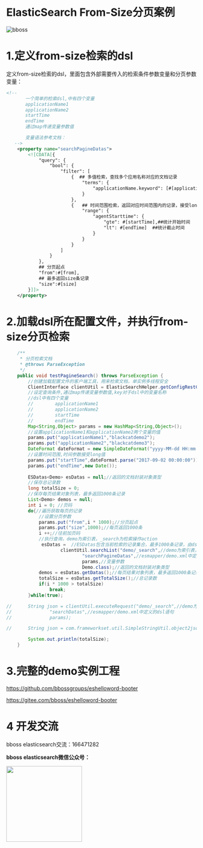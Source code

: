 # ElasticSearch From-Size分页案例

![bboss](https://static.oschina.net/uploads/user/47/94045_50.jpg?t=1386945037000)

 



# 1.定义from-size检索的dsl

定义from-size检索的dsl，里面包含外部需要传入的检索条件参数变量和分页参数变量： 

```xml
<!--
       一个简单的检索dsl,中有四个变量
       applicationName1
       applicationName2
       startTime
       endTime
       通过map传递变量参数值

       变量语法参考文档：
   -->
    <property name="searchPagineDatas">
        <![CDATA[{
            "query": {
                "bool": {
                    "filter": [
                        {  ## 多值检索，查找多个应用名称对应的文档记录
                            "terms": {
                                "applicationName.keyword": [#[applicationName1],#[applicationName2]]
                            }
                        },
                        {   ## 时间范围检索，返回对应时间范围内的记录，接受long型的值
                            "range": {
                                "agentStarttime": {
                                    "gte": #[startTime],##统计开始时间
                                    "lt": #[endTime]  ##统计截止时间
                                }
                            }
                        }
                    ]
                }
            },
            ## 分页起点
            "from":#[from],
            ## 最多返回size条记录
            "size":#[size]
        }]]>
    </property>
```

# 2.加载dsl所在配置文件，并执行from-size分页检索

```java
    /**
	 * 分页检索文档
	 * @throws ParseException
	 */
	public void testPagineSearch() throws ParseException {
		//创建加载配置文件的客户端工具，用来检索文档，单实例多线程安全
		ClientInterface clientUtil = ElasticSearchHelper.getConfigRestClientUtil("esmapper/demo.xml");
		//设定查询条件,通过map传递变量参数值,key对于dsl中的变量名称
		//dsl中有四个变量
		//        applicationName1
		//        applicationName2
		//        startTime
		//        endTime
		Map<String,Object> params = new HashMap<String,Object>();
		//设置applicationName1和applicationName2两个变量的值
		params.put("applicationName1","blackcatdemo2");
		params.put("applicationName2","blackcatdemo3");
		DateFormat dateFormat = new SimpleDateFormat("yyyy-MM-dd HH:mm:ss");
		//设置时间范围,时间参数接受long值
		params.put("startTime",dateFormat.parse("2017-09-02 00:00:00"));
		params.put("endTime",new Date());	
		 
		ESDatas<Demo> esDatas = null;//返回的文档封装对象类型
		//保存总记录数
		long totalSize = 0;
		//保存每页结果对象列表，最多返回1000条记录
		List<Demo> demos = null;
		int i = 0; //页码
		do{//遍历获取每页的记录
			//设置分页参数
			params.put("from",i * 1000);//分页起点
			params.put("size",1000);//每页返回1000条
			i ++;//往前加页码
			//执行查询，demo为索引表，_search为检索操作action
			 esDatas =  //ESDatas包含当前检索的记录集合，最多1000条记录，由dsl中的size属性指定
					clientUtil.searchList("demo/_search",//demo为索引表，_search为检索操作action
							"searchPagineDatas",//esmapper/demo.xml中定义的dsl语句
							params,//变量参数
							Demo.class);//返回的文档封装对象类型
			demos = esDatas.getDatas();//每页结果对象列表，最多返回1000条记录
			totalSize = esDatas.getTotalSize();//总记录数
			if(i * 1000 > totalSize)
				break;
		}while(true);

//		String json = clientUtil.executeRequest("demo/_search",//demo为索引表，_search为检索操作action
//				"searchDatas",//esmapper/demo.xml中定义的dsl语句
//				params);

//		String json = com.frameworkset.util.SimpleStringUtil.object2json(demos);

		System.out.println(totalSize);
	}
```



# 3.完整的demo实例工程

<https://github.com/bbossgroups/eshelloword-booter>

<https://gitee.com/bboss/eshelloword-booter>



# 4 开发交流



bboss elasticsearch交流：166471282

**bboss elasticsearch微信公众号：**

<img src="https://static.oschina.net/uploads/space/2017/0617/094201_QhWs_94045.jpg"  height="200" width="200">




